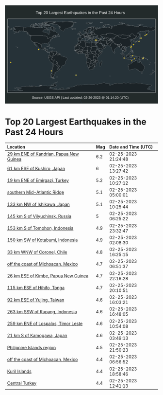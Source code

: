 ![Map](./map.png)

# Top 20 Largest Earthquakes in the Past 24 Hours

| Location | Mag | Date and Time (UTC) |
|:---|:---|:---|
| [29 km ENE of Kandrian, Papua New Guinea](https://earthquake.usgs.gov/earthquakes/eventpage/us6000jrlp) | 6.2 | 02-25-2023 21:24:48 |
| [61 km ESE of Kushiro, Japan](https://earthquake.usgs.gov/earthquakes/eventpage/us6000jrjl) | 6 | 02-25-2023 13:27:42 |
| [19 km ENE of Emirgazi, Turkey](https://earthquake.usgs.gov/earthquakes/eventpage/us6000jriw) | 5.2 | 02-25-2023 10:27:12 |
| [southern Mid-Atlantic Ridge](https://earthquake.usgs.gov/earthquakes/eventpage/us6000jrh4) | 5.1 | 02-25-2023 05:00:01 |
| [133 km NW of Ishikawa, Japan](https://earthquake.usgs.gov/earthquakes/eventpage/us6000jrix) | 5.1 | 02-25-2023 10:25:44 |
| [145 km S of Vilyuchinsk, Russia](https://earthquake.usgs.gov/earthquakes/eventpage/us6000jrhm) | 5 | 02-25-2023 06:25:22 |
| [153 km S of Tomohon, Indonesia](https://earthquake.usgs.gov/earthquakes/eventpage/us6000jrmf) | 4.9 | 02-25-2023 23:32:47 |
| [150 km SW of Kotabumi, Indonesia](https://earthquake.usgs.gov/earthquakes/eventpage/us6000jrgl) | 4.9 | 02-25-2023 02:08:30 |
| [33 km WNW of Coronel, Chile](https://earthquake.usgs.gov/earthquakes/eventpage/us6000jrkg) | 4.8 | 02-25-2023 16:25:15 |
| [off the coast of Michoacan, Mexico](https://earthquake.usgs.gov/earthquakes/eventpage/us6000jrhz) | 4.7 | 02-25-2023 06:51:37 |
| [26 km ESE of Kimbe, Papua New Guinea](https://earthquake.usgs.gov/earthquakes/eventpage/us6000jrm5) | 4.7 | 02-25-2023 22:16:28 |
| [115 km ESE of Hihifo, Tonga](https://earthquake.usgs.gov/earthquakes/eventpage/us6000jrle) | 4.7 | 02-25-2023 20:10:51 |
| [92 km ESE of Yujing, Taiwan](https://earthquake.usgs.gov/earthquakes/eventpage/us6000jrkd) | 4.6 | 02-25-2023 16:03:21 |
| [263 km SSW of Kupang, Indonesia](https://earthquake.usgs.gov/earthquakes/eventpage/us6000jrkp) | 4.6 | 02-25-2023 16:48:05 |
| [259 km ENE of Lospalos, Timor Leste](https://earthquake.usgs.gov/earthquakes/eventpage/us6000jrj7) | 4.6 | 02-25-2023 10:54:08 |
| [21 km S of Kamogawa, Japan](https://earthquake.usgs.gov/earthquakes/eventpage/us6000jrh0) | 4.6 | 02-25-2023 03:49:13 |
| [Philippine Islands region](https://earthquake.usgs.gov/earthquakes/eventpage/us6000jrlx) | 4.5 | 02-25-2023 21:50:23 |
| [off the coast of Michoacan, Mexico](https://earthquake.usgs.gov/earthquakes/eventpage/us6000jri1) | 4.4 | 02-25-2023 06:56:52 |
| [Kuril Islands](https://earthquake.usgs.gov/earthquakes/eventpage/us6000jrl8) | 4.4 | 02-25-2023 18:58:46 |
| [Central Turkey](https://earthquake.usgs.gov/earthquakes/eventpage/us6000jrjg) | 4.4 | 02-25-2023 12:41:13 |
